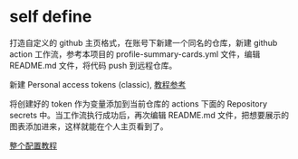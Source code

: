 # self define

打造自定义的 github 主页格式，在账号下新建一个同名的仓库，新建 github action 工作流，参考本项目的 profile-summary-cards.yml 文件，编辑 README.md 文件，将代码 push 到远程仓库。

新建 Personal access tokens (classic), [教程参考](https://docs.github.com/en/authentication/keeping-your-account-and-data-secure/managing-your-personal-access-tokens)

将创建好的 token 作为变量添加到当前仓库的 actions 下面的 Repository secrets 中。当工作流执行成功后，再次编辑 README.md 文件，把想要展示的图表添加进来，这样就能在个人主页看到了。

[整个配置教程](https://github.com/vn7n24fzkq/github-profile-summary-cards)

